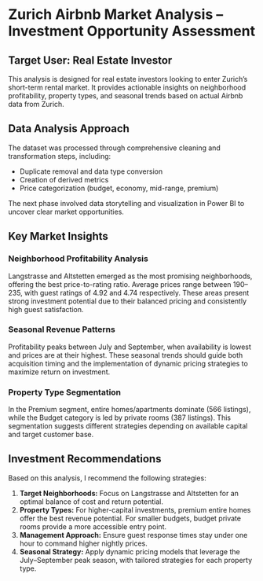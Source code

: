 # Zurich Airbnb Market Analysis – Investment Opportunity Assessment

## Target User: Real Estate Investor

This analysis is designed for real estate investors looking to enter Zurich’s short-term rental market. It provides actionable insights on neighborhood profitability, property types, and seasonal trends based on actual Airbnb data from Zurich.

## Data Analysis Approach

The dataset was processed through comprehensive cleaning and transformation steps, including:

- Duplicate removal and data type conversion  
- Creation of derived metrics  
- Price categorization (budget, economy, mid-range, premium)

The next phase involved data storytelling and visualization in Power BI to uncover clear market opportunities.

## Key Market Insights

### Neighborhood Profitability Analysis

Langstrasse and Altstetten emerged as the most promising neighborhoods, offering the best price-to-rating ratio. Average prices range between $190–$235, with guest ratings of 4.92 and 4.74 respectively. These areas present strong investment potential due to their balanced pricing and consistently high guest satisfaction.

### Seasonal Revenue Patterns

Profitability peaks between July and September, when availability is lowest and prices are at their highest. These seasonal trends should guide both acquisition timing and the implementation of dynamic pricing strategies to maximize return on investment.

### Property Type Segmentation

In the Premium segment, entire homes/apartments dominate (566 listings), while the Budget category is led by private rooms (387 listings). This segmentation suggests different strategies depending on available capital and target customer base.

## Investment Recommendations

Based on this analysis, I recommend the following strategies:

1. **Target Neighborhoods:** Focus on Langstrasse and Altstetten for an optimal balance of cost and return potential.  
2. **Property Types:** For higher-capital investments, premium entire homes offer the best revenue potential. For smaller budgets, budget private rooms provide a more accessible entry point.  
3. **Management Approach:** Ensure guest response times stay under one hour to command higher nightly prices.  
4. **Seasonal Strategy:** Apply dynamic pricing models that leverage the July–September peak season, with tailored strategies for each property type.
